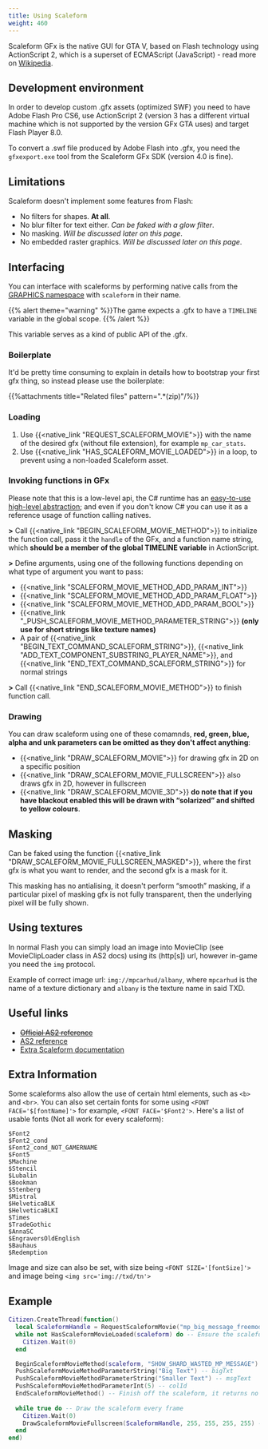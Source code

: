 ```yaml
---
title: Using Scaleform
weight: 460
---
```


Scaleform GFx is the native GUI for GTA V, based on Flash technology using ActionScript 2, which is a superset of ECMAScript (JavaScript) - read more on [Wikipedia](https://en.wikipedia.org/wiki/Scaleform_GFx).

Development environment
---------------

In order to develop custom .gfx assets (optimized SWF) you need to have Adobe Flash Pro CS6, use ActionScript 2 (version 3 has a different virtual machine which is not supported by the version GFx GTA uses) and target Flash Player 8.0.

To convert a .swf file produced by Adobe Flash into .gfx, you need the `gfxexport.exe` tool from the Scaleform GFx SDK (version 4.0 is fine).

Limitations
-----------

Scaleform doesn't implement some features from Flash:

-   No filters for shapes. **At all**.
-   No blur filter for text either. *Can be faked with a glow filter*.
-   No masking. *Will be discussed later on this page*.
-   No embedded raster graphics. *Will be discussed later on this page*.

Interfacing
-----------

You can interface with scaleforms by performing native calls from the [GRAPHICS namespace](https://runtime.fivem.net/doc/natives/#n_GRAPHICS) with `scaleform` in their name.

{{% alert theme="warning" %}}The game expects a .gfx to have a `TIMELINE` variable in the global scope. {{% /alert %}}

This variable serves as a kind of public API of the .gfx.

### Boilerplate

It'd be pretty time consuming to explain in details how to bootstrap your first gfx thing, so instead please use the boilerplate:

{{%attachments title="Related files" pattern=".*(zip)"/%}}

### Loading

1. Use {{<native_link "REQUEST_SCALEFORM_MOVIE">}} with the name of the desired gfx (without file extension), for example `mp_car_stats`.
2. Use {{<native_link "HAS_SCALEFORM_MOVIE_LOADED">}} in a loop, to prevent using a non-loaded Scaleform asset.

### Invoking functions in GFx

Please note that this is a low-level api, the C\# runtime has an [easy-to-use high-level abstraction](https://github.com/citizenfx/fivem/blob/master/code/client/clrcore/External/Scaleform.cs); and even if you don't know C\# you can use it as a reference usage of function calling natives.

**&gt;** Call {{<native_link "BEGIN_SCALEFORM_MOVIE_METHOD">}} to initialize the function call, pass it the `handle` of the GFx, and a function name string, which **should be a member of the global TIMELINE variable** in ActionScript.

**&gt;** Define arguments, using one of the following functions depending on what type of argument you want to pass:

-   {{<native_link "SCALEFORM_MOVIE_METHOD_ADD_PARAM_INT">}}
-   {{<native_link "SCALEFORM_MOVIE_METHOD_ADD_PARAM_FLOAT">}}
-   {{<native_link "SCALEFORM_MOVIE_METHOD_ADD_PARAM_BOOL">}}
-   {{<native_link "_PUSH_SCALEFORM_MOVIE_METHOD_PARAMETER_STRING">}} **(only use for short strings like texture names)**
-   A pair of {{<native_link "BEGIN_TEXT_COMMAND_SCALEFORM_STRING">}}, {{<native_link "ADD_TEXT_COMPONENT_SUBSTRING_PLAYER_NAME">}}, and {{<native_link "END_TEXT_COMMAND_SCALEFORM_STRING">}} for normal strings

**&gt;** Call {{<native_link "END_SCALEFORM_MOVIE_METHOD">}} to finish function call.

### Drawing

You can draw scaleform using one of these comamnds, **red, green, blue, alpha and unk parameters can be omitted as they don't affect anything**:

-   {{<native_link "DRAW_SCALEFORM_MOVIE">}} for drawing gfx in 2D on a specific position
-   {{<native_link "DRAW_SCALEFORM_MOVIE_FULLSCREEN">}} also draws gfx in 2D, however in fullscreen
-   {{<native_link "DRAW_SCALEFORM_MOVIE_3D">}} **do note that if you have blackout enabled this will be drawn with “solarized” and shifted to yellow colours**.

Masking
-------

Can be faked using the function {{<native_link "DRAW_SCALEFORM_MOVIE_FULLSCREEN_MASKED">}}, where the first gfx is what you want to render, and the second gfx is a mask for it.

This masking has no antialising, it doesn't perform “smooth” masking, if a particular pixel of masking gfx is not fully transparent, then the underlying pixel will be fully shown.

Using textures
--------------

In normal Flash you can simply load an image into MovieClip (see MovieClipLoader class in AS2 docs) using its (http\[s\]) url, however in-game you need the `img` protocol.

Example of correct image url: `img://mpcarhud/albany`, where `mpcarhud` is the name of a texture dictionary and `albany` is the texture name in said TXD.

Useful links
------------

- ~~[Official AS2 reference](http://help.adobe.com/en_US/AS2LCR/Flash_10.0/help.html?content=Part2_AS2_LangRef_1.html)~~
- [AS2 reference](http://demo.ligams.free.fr/AS2LR/)
- [Extra Scaleform documentation](https://forum.cfx.re/t/99874)

Extra Information
------------

Some scaleforms also allow the use of certain html elements, such as `<b>` and `<br>`. You can also set certain fonts for some using `<FONT FACE='$[fontName]'>` for example, `<FONT FACE='$Font2'>`. Here's a list of usable fonts (Not all work for every scaleform):
```
$Font2
$Font2_cond
$Font2_cond_NOT_GAMERNAME
$Font5
$Machine
$Stencil
$Lubalin
$Bookman
$Stenberg
$Mistral
$HelveticaBLK
$HelveticaBLKI
$Times
$TradeGothic
$AnnaSC
$EngraversOldEnglish
$Bauhaus
$Redemption
```
Image and size can also be set, with size being `<FONT SIZE='[fontSize]'>` and image being `<img src='img://txd/tn'>`

Example
------------

```lua
Citizen.CreateThread(function()
  local ScaleformHandle = RequestScaleformMovie("mp_big_message_freemode") -- The scaleform you want to use
  while not HasScaleformMovieLoaded(scaleform) do -- Ensure the scaleform is actually loaded before using
    Citizen.Wait(0)
  end

  BeginScaleformMovieMethod(scaleform, "SHOW_SHARD_WASTED_MP_MESSAGE") -- The function you want to call from the AS file
  PushScaleformMovieMethodParameterString("Big Text") -- bigTxt
  PushScaleformMovieMethodParameterString("Smaller Text") -- msgText
  PushScaleformMovieMethodParameterInt(5) -- colId
  EndScaleformMovieMethod() -- Finish off the scaleform, it returns no data, so doesnt need "EndScaleformMovieMethodReturn"
  
  while true do -- Draw the scaleform every frame
    Citizen.Wait(0)
    DrawScaleformMovieFullscreen(ScaleformHandle, 255, 255, 255, 255) -- Draw the scaleform fullscreen
  end
end)
```

